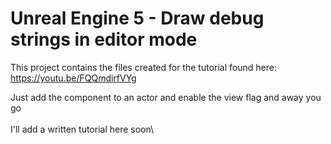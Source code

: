 # Unreal Engine 5 - Draw debug strings in editor mode

This project contains the files created for the tutorial found here: https://youtu.be/FQQmdirfVYg

Just add the component to an actor and enable the view flag and away you go\
\
I'll add a written tutorial here soon\
